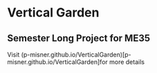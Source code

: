 # Vertical Garden
## Semester Long Project for ME35

Visit (p-misner.github.io/VerticalGarden)[p-misner.github.io/VerticalGarden]for more details
